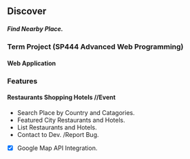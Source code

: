 ## Discover
##### Find Nearby Place.
### Term Project (SP444 Advanced Web Programming) 
#### Web Application
### Features
#### Restaurants Shopping Hotels //Event
- Search Place by Country and Catagories.
- Featured City Restaurants and Hotels.
- List Restaurants and Hotels.
- Contact to Dev. /Report Bug.
- [x] Google Map API Integration.